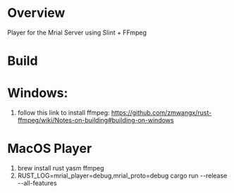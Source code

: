 # Overview
Player for the Mrial Server using Slint + FFmpeg

# Build

# Windows: 
1. follow this link to install ffmpeg: https://github.com/zmwangx/rust-ffmpeg/wiki/Notes-on-building#building-on-windows

# MacOS Player
1. brew install rust yasm ffmpeg 
2. RUST_LOG=mrial_player=debug,mrial_proto=debug cargo run --release --all-features
